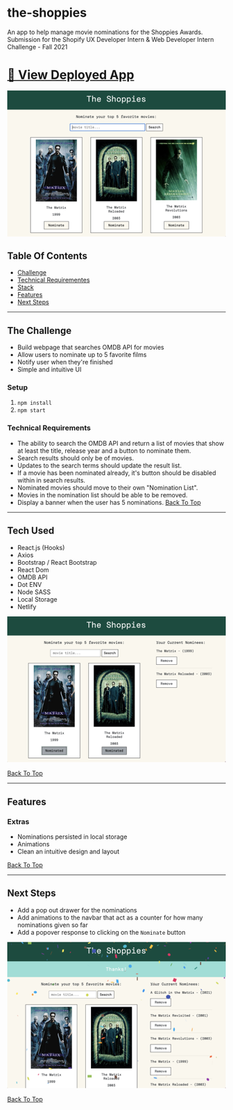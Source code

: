 # the-shoppies
An app to help manage movie nominations for the Shoppies Awards. Submission for the Shopify UX Developer Intern & Web Developer Intern Challenge - Fall 2021

# [🔗 View Deployed App](https://shoppies-movie-app-ac.netlify.app/)

![Home Page](./public/demo1.png)

## Table Of Contents
* [Challenge](#The-Challenge)
* [Technical Requirementes](#Technical-Requirements)
* [Stack](#Stack)
* [Features](#Features)
* [Next Steps](#Next-Steps)

---
## The Challenge

* Build webpage that searches OMDB API for movies
* Allow users to nominate up to 5 favorite films
* Notify user when they're finished
* Simple and intuitive UI

### Setup

1.  `npm install`
2.  `npm start`

### Technical Requirements

* The ability to search the OMDB API and return a list of movies that show at least the title, release year and a button to nominate them.
* Search results should only be of movies.
* Updates to the search terms should update the result list.
* If a movie has been nominated already, it's button should be disabled within in search results.
* Nominated movies should move to their own "Nomination List".
* Movies in the nomination list should be able to be removed.
* Display a banner when the user has 5 nominations.
[Back To Top](#Table-Of-Contents)

---
## Tech Used
* React.js (Hooks)
* Axios
* Bootstrap / React Bootstrap
* React Dom
* OMDB API
* Dot ENV
* Node SASS
* Local Storage
* Netlify

![Nominations](./public/demo2.png)

[Back To Top](#Table-Of-Contents)

---
## Features
### Extras
* Nominations persisted in local storage
* Animations
* Clean an intuitive design and layout

[Back To Top](#Table-Of-Contents)

---
## Next Steps
* Add a pop out drawer for the nominations
* Add animations to the navbar that act as a counter for how many nominations given so far
* Add a popover response to clicking on the `Nominate` button

![Animations](./public/demo3.png)

[Back To Top](#Table-Of-Contents)
